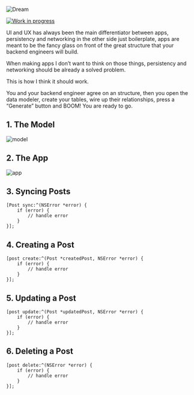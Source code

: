 ![Dream](https://github.com/NSElvis/Dream/blob/master/Images/cover-v1.png)

[![Work in progress](https://img.shields.io/badge/status-work%20in%20progress-blue.svg)](https://github.com/NSElvis/Dream)

UI and UX has always been the main differentiator between apps, persistency and networking in the other side just boilerplate, apps are meant to be the fancy glass on front of the great structure that your backend engineers will build. 

When making apps I don’t want to think on those things, persistency and networking should be already a solved problem.

This is how I think it should work.

You and your backend engineer agree on an structure, then you open the data modeler, create your tables, wire up their relationships, press a “Generate” button and BOOM! You are ready to go.

## 1. The Model

![model](https://github.com/NSElvis/Dream/blob/master/Images/model-v7.png)

## 2. The App

![app](https://github.com/NSElvis/Dream/blob/master/Images/app-v3.png)

## 3. Syncing Posts

```objc
[Post sync:^(NSError *error) {
    if (error) {
        // handle error
    }
}];
```

## 4. Creating a Post

```objc
[post create:^(Post *createdPost, NSError *error) {
    if (error) {
        // handle error
    }
}];
```

## 5. Updating a Post

```objc
[post update:^(Post *updatedPost, NSError *error) {
    if (error) {
        // handle error
    }
}];
```

## 6. Deleting a Post

```objc
[post delete:^(NSError *error) {
    if (error) {
        // handle error
    }
}];
```
